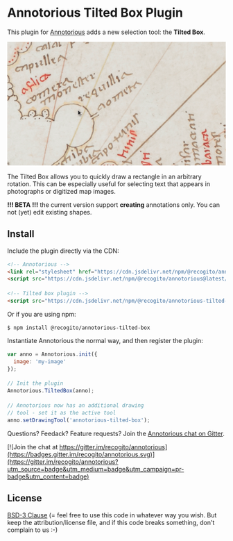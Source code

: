 # Annotorious Tilted Box Plugin

This plugin for [Annotorious](https://github.com/recogito/annotorious) adds a new 
selection tool: the __Tilted Box__.

![Example screen capture](screencap.gif)

The Tilted Box allows you to quickly draw a rectangle in an arbitrary rotation.
This can be especially useful for selecting text that appears in photographs or
digitized map images.

__!!! BETA !!!__ the current version support __creating__ annotations only. You 
can not (yet) edit existing shapes.

## Install

Include the plugin directly via the CDN:

```html
<!-- Annotorious -->
<link rel="stylesheet" href="https://cdn.jsdelivr.net/npm/@recogito/annotorious@latest/dist/annotorious.min.css">
<script src="https://cdn.jsdelivr.net/npm/@recogito/annotorious@latest/dist/annotorious.min.js"></script>

<!-- Tilted box plugin -->
<script src="https://cdn.jsdelivr.net/npm/@recogito/annotorious-tilted-box@latest/dist/annotorious-tilted-box.min.js"></script>
```

Or if you are using npm:

``` 
$ npm install @recogito/annotorious-tilted-box
```

Instantiate Annotorious the normal way, and then register the plugin:

```js
var anno = Annotorious.init({
  image: 'my-image'
});

// Init the plugin
Annotorious.TiltedBox(anno);

// Annotorious now has an additional drawing 
// tool - set it as the active tool
anno.setDrawingTool('annotorious-tilted-box');
```

Questions? Feedack? Feature requests? Join the [Annotorious chat on Gitter](https://gitter.im/recogito/annotorious).

[![Join the chat at https://gitter.im/recogito/annotorious](https://badges.gitter.im/recogito/annotorious.svg)](https://gitter.im/recogito/annotorious?utm_source=badge&utm_medium=badge&utm_campaign=pr-badge&utm_content=badge)

## License

[BSD-3 Clause](https://github.com/recogito/recogito-client-plugins/blob/main/packages/annotorious-tilted-box/LICENSE) (= feel 
free to use this code in whatever way you wish. But keep the attribution/license file, 
and if this code breaks something, don't complain to us :-)





